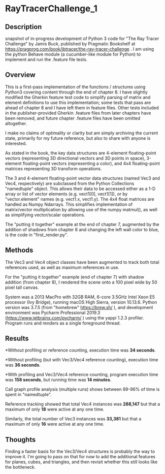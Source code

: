 # RayTracerChallenge_1
## Description
snapshot of in-progress development of Python 3 code for "The Ray Tracer Challenge" by Jamis Buck, 
published by Pragmatic Bookshelf at https://pragprog.com/book/jbtracer/the-ray-tracer-challenge .
I am using the python Behave module (a cucumber-like module for Python) to implement and run the 
.feature file tests.


## Overview
This is a first-pass implementation of the functions / structures using Python3 covering content through
the end of chapter 8. I have slightly modified the Gherkin feature test code to simplify parsing of matrix 
and element definitions to use this implementation; some tests that pass are ahead of chapter 8 and I have
left them in feature files.  Other tests included in the publisher-provided Gherkin .feature files from
later chapters have been removed, and future chapter .feature files have been omitted altogether.

I make no claims of optimality or clarity but am simply archiving the current state, primarily for my 
future reference, but also to share with anyone is interested.   

As stated in the book, the key data structures are 4-element floating-point vectors (representing 
3D directional vectors and 3D points in space), 3-element floating-point vectors (representing a color),
and 4x4 floating-point matrices representing 3D transform operations.

The 3 and 4-element floating-point vector data structures (named Vec3 and Vec4, respectively) are 
subclassed from the Python Collections "namedtuple" object.  This allows their data to be accessed 
either as a 1-D array or list of vector elements (e.g. vect1[0], vect1[1]), or by "vector.element" 
names (e.g. vect1.x, vect1.y).  The 4x4 float matrices are handled as Numpy Ndarrays.
This simplifies implementation of matrix/vector multiplication by allowing use of the numpy matmul(),
as well as simplifying vector/scalar operations.

The "putting it together" example at the end of chapter 7, augmented by the addition of shadows from
chapter 8 and changing the left wall color to blue, is the code in "first_render.py".  


## Methods
The Vec3 and Vec4 object classes have been augmented to track both total references used, as well 
as maximum references in use.

For the "putting it together" example (end of chapter 7) with shadow addition (from chapter 8),
I rendered the scene onto a 100 pixel wide by 50 pixel tall canvas.

System was a 2013 MacPro with 32GB RAM, 6-core 3.5GHz Intel Xeon E5 processor (Ivy Bridge), running 
macOS High Sierra, version 10.13.6.  Python version was 3.7.5 (from "homebrew" https://brew.sh/ ),
and development environment was Pycharm Professional 2019.3 (https://www.jetbrains.com/pycharm/ ) using
the yappi 1.2.3 profiler.  Program runs and renders as a single foreground thread.

## Results
*Without profiling or reference counting, execution time was **34 seconds**.

*Without profiling (but with Vec3/Vec4 reference counting), execution time was **36 seconds**.

*With profiling and Vec3/Vec4 reference counting, program execution time was **158 seconds**, 
but running time was **14 minutes**.


Call graph profile analysis (multiple runs) shows between 89-96% of time is spent 
in "namedtuple". 

Reference tracking showed that total Vec4 instances was **288,147** but that a maximum 
of only **18** were active at any one time.

Similarly, the total number of Vec3 instances was **33,381** but that a maximum of only **16**
were active at any one time.

## Thoughts
Finding a faster basis for the Vec3/Vec4 structures is probably the way to improve it.
I'm going to pass on that for now to add the additional features for planes, cubes, 
and triangles, and then revisit whether this still looks like the bottleneck.


